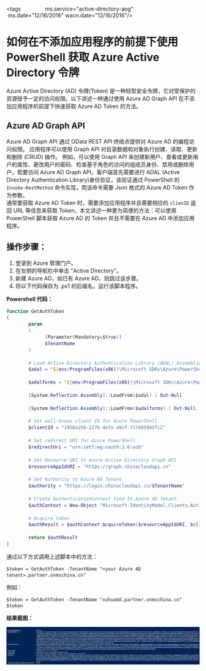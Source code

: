 <properties
                pageTitle="如何在不添加应用程序的前提下使用 PowerShell 获取 Azure Active Directory 令牌"
                description="使用 PowerShell 在不添加应用程序的前提下获取 Azure Active Directory 令牌"
                services="active-directory"
                documentationCenter=""
                authors=""
                manager=""
                editor=""
                tags="PowerShell,azure AD,token"/>

<tags
                ms.service="active-directory-aog"
                ms.date="12/16/2016"
                wacn.date="12/16/2016"/>

# 如何在不添加应用程序的前提下使用 PowerShell 获取 Azure Active Directory 令牌

Azure Active Directory (AD) 令牌(Token) 是一种轻型安全令牌，它对受保护的资源授予一定的访问权限。以下讲述一种通过使用 Azure AD Graph API 在不添加应用程序的前提下快速获取 Azure AD Token 的方法。

## Azure AD Graph API 

Azure AD Graph API 通过 OData REST API 终结点提供对 Azure AD 的编程访问权限。 应用程序可以使用 Graph API 对目录数据和对象执行创建、读取、更新和删除 (CRUD) 操作。 例如，可以使用 Graph API 来创建新用户、查看或更新用户的属性、更改用户的密码、检查基于角色的访问的组成员身份、禁用或删除用户。若要访问 Azure AD Graph API，客户端首先需要进行 ADAL (Active Directory Authentication Library)身份验证，该验证通过 PowerShell 的 `Invoke-RestMethod` 命令实现，而该命令需要 Json 格式的 Azure AD Token 作为参数。  
通常要获取 Azure AD Token 时，需要添加应用程序并且需要相应的 `clienID` 返回 URL 等信息来获取 Token，本文讲述一种更为简便的方法：可以使用 PowerShell 脚本获取 Azure AD 的 Token 并且不需要在 Azure AD 中添加应用程序。

## 操作步骤：
1. 登录到 Azure 管理门户。
2. 在左侧的导航栏中单击 "Active Directory"。
3. 新建 Azure AD，如已有 Azure AD，则跳过该步骤。
4. 将以下代码保存为 .ps1 的后缀名，运行该脚本程序。  

**Powershell 代码：**  

```PowerShell
function GetAuthToken
{
		param
		(
		      [Parameter(Mandatory=$true)]
		      $TenantName
		)
		
		# Load Active Directory Authentication Library (ADAL) Assemblies
		$adal = "${env:ProgramFiles(x86)}\Microsoft SDKs\Azure\PowerShell\ServiceManagement\Azure\Services\Microsoft.IdentityModel.Clients.ActiveDirectory.dll"
		
		$adalforms = "${env:ProgramFiles(x86)}\Microsoft SDKs\Azure\PowerShell\ServiceManagement\Azure\Services\Microsoft.IdentityModel.Clients.ActiveDirectory.WindowsForms.dll"
		
		[System.Reflection.Assembly]::LoadFrom($adal) | Out-Null
		
		[System.Reflection.Assembly]::LoadFrom($adalforms) | Out-Null
		
		# Set well-known client ID for Azure PowerShell
		$clientId = "1950a258-227b-4e31-a9cf-717495945fc2" 
		
		# Set redirect URI for Azure PowerShell
		$redirectUri = "urn:ietf:wg:oauth:2.0:oob"
		
		# Set Resource URI to Azure Active Directory Graph API
		$resourceAppIdURI = "https://graph.chinacloudapi.cn"
		
		# Set Authority to Azure AD Tenant
		$authority = "https://login.chinacloudapi.cn/$TenantName"
		
		# Create AuthenticationContext tied to Azure AD Tenant
		$authContext = New-Object "Microsoft.IdentityModel.Clients.ActiveDirectory.AuthenticationContext" -ArgumentList $authority
		
		# Acquire token
		$authResult = $authContext.AcquireToken($resourceAppIdURI, $clientId,$redirectUri, "Auto")
		
		return $authResult
}
```

通过以下方式调用上述脚本中的方法：

	$token = GetAuthToken -TenantName "<your Azure AD tenant>.partner.onmschina.cn"

例如：

	$token = GetAuthToken -TenantName "xuhuadd.partner.onmschina.cn"  
	$token 

**结果截图：**  

![result](./media/aog-active-directory-powershell-query-token/result.png)


